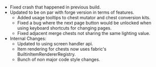 - Fixed crash that happened in previous build.
- Updated to be on par with forge version in terms of features.
  - Added usage tooltips to chest mutator and chest conversion kits.
  - Fixed a bug where the next page button would be unlocked when using keyboard shortcuts for changing pages.
  - Fixed adjacent merge chests not sharing the same lighting value.
- Internal Changes:
  - Updated to using screen handler api.
  - Item rendering for chests now uses fabric's BuiltinItemRendererRegistry.
  - Bunch of non major code style changes.